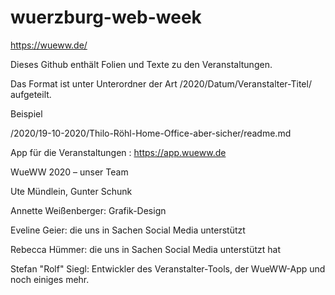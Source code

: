 # wuerzburg-web-week

https://wueww.de/

Dieses Github enthält Folien und Texte zu den Veranstaltungen.

Das Format ist unter Unterordner der Art /2020/Datum/Veranstalter-Titel/ aufgeteilt.

Beispiel

/2020/19-10-2020/Thilo-Röhl-Home-Office-aber-sicher/readme.md



App für die Veranstaltungen : https://app.wueww.de



WueWW 2020 – unser Team

Ute Mündlein, Gunter Schunk 

Annette Weißenberger: Grafik-Design
 
Eveline Geier: die uns in Sachen Social Media unterstützt
 
Rebecca Hümmer: die uns in Sachen Social Media unterstützt hat
 
Stefan "Rolf" Siegl: Entwickler des Veranstalter-Tools, der WueWW-App und noch einiges mehr. 

